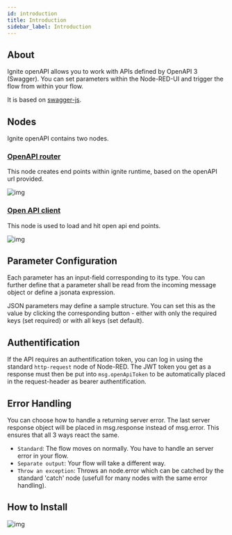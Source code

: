 ```yaml
---
id: introduction
title: Introduction
sidebar_label: Introduction
---
```


## About

Ignite openAPI allows you to work with APIs defined by OpenAPI 3 (Swagger). You can set parameters within the Node-RED-UI and trigger the flow from within your flow.

It is based on <a href="https://github.com/swagger-api/swagger-js" target="_blank">swagger-js</a>.

## Nodes

Ignite openAPI contains two nodes.

### [OpenAPI router](./open-api-router "Open API Router")


This node creates end points within ignite runtime, based on the openAPI url provided.


![img](/assets/docs/open-api/ignite-open-api-router.png)

### [Open API client](./open-api-client "Open API Client")

This node is used to load and hit open api end points.

![img](/assets/docs/open-api/ignite-open-api-client.png)

## Parameter Configuration

Each parameter has an input-field corresponding to its type. You can further define that a parameter shall be read from the incoming message object or define a jsonata expression.

JSON parameters may define a sample structure. You can set this as the value by clicking the corresponding button - either with only the required keys (set required) or with all keys (set default).

## Authentification

If the API requires an authentification token, you can log in using the standard `http-request` node of Node-RED. The JWT token you get as a response must then be put into `msg.openApiToken` to be automatically placed in the request-header as bearer authentification.

## Error Handling

You can choose how to handle a returning server error. The last server response object will be placed in msg.response instead of msg.error. This ensures that all 3 ways react the same.

* `Standard`: The flow moves on normally. You have to handle an server error in your flow.
* `Separate output`: Your flow will take a different way.
* `Throw an exception`: Throws an node.error which can be catched by the standard 'catch' node (usefull for many nodes with the same error handling).

## How to Install

![img](/assets/docs/open-api/ignite-open-api-install.gif)
